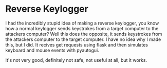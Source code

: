 # Reverse Keylogger

I had the incredibly stupid idea of making a reverse keylogger, you know how a normal keylogger sends keystrokes from a target computer to the attackers computer? Well this does the opposite, it sends keystrokes from the attackers computer to the target computer. I have no idea why I made this, but I did. It recives get requests using flask and then simulates keyboard and mouse events with pyautogui. 

It's not very good, definitely not safe, not useful at all, but it works.
